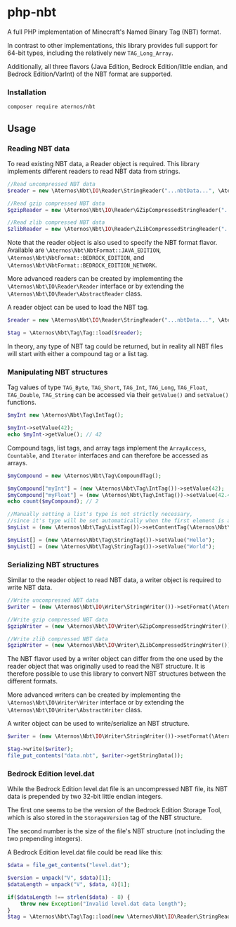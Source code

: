 # php-nbt
A full PHP implementation of Minecraft's Named Binary Tag (NBT) format.

In contrast to other implementations, this library provides full support
for 64-bit types, including the relatively new `TAG_Long_Array`.

Additionally, all three flavors (Java Edition, Bedrock Edition/little endian, and Bedrock Edition/VarInt) of the NBT format are supported.

### Installation
```shell
composer require aternos/nbt
```

## Usage
### Reading NBT data
To read existing NBT data, a Reader object is required.
This library implements different readers to read NBT data from strings.
```php
//Read uncompressed NBT data
$reader = new \Aternos\Nbt\IO\Reader\StringReader("...nbtData...", \Aternos\Nbt\NbtFormat::BEDROCK_EDITION);

//Read gzip compressed NBT data
$gzipReader = new \Aternos\Nbt\IO\Reader\GZipCompressedStringReader("...compressedNbtData...", \Aternos\Nbt\NbtFormat::JAVA_EDITION);

//Read zlib compressed NBT data
$zlibReader = new \Aternos\Nbt\IO\Reader\ZLibCompressedStringReader("...compressedNbtData...", \Aternos\Nbt\NbtFormat::BEDROCK_EDITION_NETWORK);
```
Note that the reader object is also used to specify the NBT format flavor. 
Available are `\Aternos\Nbt\NbtFormat::JAVA_EDITION`, `\Aternos\Nbt\NbtFormat::BEDROCK_EDITION`, and `\Aternos\Nbt\NbtFormat::BEDROCK_EDITION_NETWORK`.

More advanced readers can be created by implementing the `\Aternos\Nbt\IO\Reader\Reader` interface or by extending the `\Aternos\Nbt\IO\Reader\AbstractReader` class.

A reader object can be used to load the NBT tag.
```php
$reader = new \Aternos\Nbt\IO\Reader\StringReader("...nbtData...", \Aternos\Nbt\NbtFormat::BEDROCK_EDITION);

$tag = \Aternos\Nbt\Tag\Tag::load($reader);
```
In theory, any type of NBT tag could be returned, but in reality all NBT files
will start with either a compound tag or a list tag.

### Manipulating NBT structures
Tag values of type `TAG_Byte`, `TAG_Short`, `TAG_Int`, `TAG_Long`, `TAG_Float`,
`TAG_Double`, `TAG_String` can be accessed via their `getValue()` and `setValue()` functions.
```php
$myInt new \Aternos\Nbt\Tag\IntTag();

$myInt->setValue(42);
echo $myInt->getValue(); // 42
```

Compound tags, list tags, and array tags implement the `ArrayAccess`, `Countable`,
and `Iterator` interfaces and can therefore be accessed as arrays.
```php
$myCompound = new \Aternos\Nbt\Tag\CompoundTag();

$myCompound["myInt"] = (new \Aternos\Nbt\Tag\IntTag())->setValue(42);
$myCompound["myFloat"] = (new \Aternos\Nbt\Tag\IntTag())->setValue(42.42);
echo count($myCompound); // 2

//Manually setting a list's type is not strictly necessary,
//since it's type will be set automatically when the first element is added
$myList = (new \Aternos\Nbt\Tag\ListTag())->setContentTag(\Aternos\Nbt\Tag\TagType::TAG_String);

$myList[] = (new \Aternos\Nbt\Tag\StringTag())->setValue("Hello");
$myList[] = (new \Aternos\Nbt\Tag\StringTag())->setValue("World");
```

### Serializing NBT structures
Similar to the reader object to read NBT data, a writer object is required
to write NBT data.
```php
//Write uncompressed NBT data
$writer = (new \Aternos\Nbt\IO\Writer\StringWriter())->setFormat(\Aternos\Nbt\NbtFormat::BEDROCK_EDITION);

//Write gzip compressed NBT data
$gzipWriter = (new \Aternos\Nbt\IO\Writer\GZipCompressedStringWriter())->setFormat(\Aternos\Nbt\NbtFormat::JAVA_EDITION);

//Write zlib compressed NBT data
$gzipWriter = (new \Aternos\Nbt\IO\Writer\ZLibCompressedStringWriter())->setFormat(\Aternos\Nbt\NbtFormat::BEDROCK_EDITION_NETWORK);
```
The NBT flavor used by a writer object can differ from the one used by the 
reader object that was originally used to read the NBT structure.
It is therefore possible to use this library to convert NBT structures between the different formats.

More advanced writers can be created by implementing the `\Aternos\Nbt\IO\Writer\Writer` interface or by extending the `\Aternos\Nbt\IO\Writer\AbstractWriter` class.

A writer object can be used to write/serialize an NBT structure.
```php
$writer = (new \Aternos\Nbt\IO\Writer\StringWriter())->setFormat(\Aternos\Nbt\NbtFormat::BEDROCK_EDITION);

$tag->write($writer);
file_put_contents("data.nbt", $writer->getStringData());
```

### Bedrock Edition level.dat
While the Bedrock Edition level.dat file is an uncompressed NBT file, 
its NBT data is prepended by two 32-bit little endian integers.

The first one seems to be the version of the Bedrock Edition Storage Tool, 
which is also stored in the `StorageVersion` tag of the NBT structure.

The second number is the size of the file's NBT structure (not including the two prepending integers).

A Bedrock Edition level.dat file could be read like this:
```php
$data = file_get_contents("level.dat");

$version = unpack("V", $data)[1];
$dataLength = unpack("V", $data, 4)[1];

if($dataLength !== strlen($data) - 8) {
    throw new Exception("Invalid level.dat data length");
}
$tag = \Aternos\Nbt\Tag\Tag::load(new \Aternos\Nbt\IO\Reader\StringReader(substr($data, 8), \Aternos\Nbt\NbtFormat::BEDROCK_EDITION));
```
